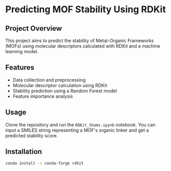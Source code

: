 # Predicting MOF Stability Using RDKit

## Project Overview
This project aims to predict the stability of Metal-Organic Frameworks (MOFs) using molecular descriptors calculated with RDKit and a machine learning model.

## Features
- Data collection and preprocessing
- Molecular descriptor calculation using RDKit
- Stability prediction using a Random Forest model
- Feature importance analysis

## Usage
Clone the repository and run the `RDKit_Shams.ipynb` notebook. You can input a SMILES string representing a MOF's organic linker and get a predicted stability score.

## Installation
```bash
conda install -c conda-forge rdkit
